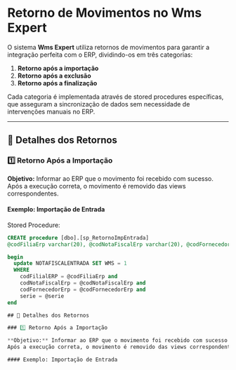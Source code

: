 # Retorno de Movimentos no Wms Expert

O sistema **Wms Expert** utiliza retornos de movimentos para garantir a integração perfeita com o ERP, dividindo-os em três categorias:

1. **Retorno após a importação**  
2. **Retorno após a exclusão**  
3. **Retorno após a finalização**

Cada categoria é implementada através de stored procedures específicas, que asseguram a sincronização de dados sem necessidade de intervenções manuais no ERP.

---

## 📝 Detalhes dos Retornos

### 1️⃣ Retorno Após a Importação

**Objetivo:** Informar ao ERP que o movimento foi recebido com sucesso.  
Após a execução correta, o movimento é removido das views correspondentes.  

#### Exemplo: Importação de Entrada

Stored Procedure:  
```sql
CREATE procedure [dbo].[sp_RetornoImpEntrada] 
@codFiliaErp varchar(20), @codNotaFiscalErp varchar(20), @codFornecedorErp varchar(20), @serie int as

begin
  update NOTAFISCALENTRADA SET WMS = 1 
  WHERE 
    codFilialERP = @codFiliaErp and 
    codNotaFiscalErp = @codNotaFiscalErp and 
    codFornecedorErp = @codFornecedorErp and
    serie = @serie
end

## 📝 Detalhes dos Retornos

### 1️⃣ Retorno Após a Importação

**Objetivo:** Informar ao ERP que o movimento foi recebido com sucesso.  
Após a execução correta, o movimento é removido das views correspondentes.  

#### Exemplo: Importação de Entrada
